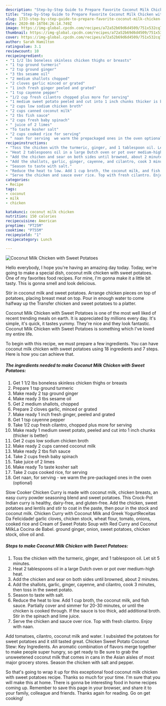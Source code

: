 ```yaml
---
description: "Step-by-Step Guide to Prepare Favorite Coconut Milk Chicken with Sweet Potatoes"
title: "Step-by-Step Guide to Prepare Favorite Coconut Milk Chicken with Sweet Potatoes"
slug: 1733-step-by-step-guide-to-prepare-favorite-coconut-milk-chicken-with-sweet-potatoes
date: 2020-08-16T04:26:14.749Z
image: https://img-global.cpcdn.com/recipes/a72a52b69d6d4509/751x532cq70/coconut-milk-chicken-with-sweet-potatoes-recipe-main-photo.jpg
thumbnail: https://img-global.cpcdn.com/recipes/a72a52b69d6d4509/751x532cq70/coconut-milk-chicken-with-sweet-potatoes-recipe-main-photo.jpg
cover: https://img-global.cpcdn.com/recipes/a72a52b69d6d4509/751x532cq70/coconut-milk-chicken-with-sweet-potatoes-recipe-main-photo.jpg
author: Sarah Hamilton
ratingvalue: 3.1
reviewcount: 10
recipeingredient:
- "1 1/2 lbs boneless skinless chicken thighs or breasts"
- "1 tsp ground turmeric"
- "2 tsp ground ginger"
- "3 tbs sesame oil"
- "2 medium shallots chopped"
- "2 cloves garlic minced or grated"
- "1 inch fresh ginger peeled and grated"
- "1 tsp cayenne pepper"
- "1/2 cup fresh cilantro chopped plus more for serving"
- "1 medium sweet potato peeled and cut into 1 inch chunks thicker is better"
- "2 cups low sodium chicken broth"
- "2 cups canned coconut milk"
- "2 tbs fish sauce"
- "2 cups fresh baby spinach"
- " juice of 2 limes"
- "To taste kosher salt"
- "2 cups cooked rice for serving"
- " naan for serving  we warm the prepackaged ones in the oven optional"
recipeinstructions:
- "Toss the chicken with the turmeric, ginger, and 1 tablespoon oil. Let sit 5 minutes."
- "Heat 2 tablespoons oil in a large Dutch oven or pot over medium-high heat."
- "Add the chicken and sear on both sides until browned, about 2 minutes."
- "Add the shallots, garlic, ginger, cayenne, and cilantro, cook 3 minutes, then toss in the sweet potato."
- "Season to taste with salt."
- "Reduce the heat to low. Add 1 cup broth, the coconut milk, and fish sauce. Partially cover and simmer for 20-30 minutes, or until the chicken is cooked through. If the sauce is too thick, add additional broth. Stir in the spinach and lime juice."
- "Serve the chicken and sauce over rice. Top with fresh cilantro. Enjoy with naan."
categories:
- Recipe
tags:
- coconut
- milk
- chicken

katakunci: coconut milk chicken 
nutrition: 150 calories
recipecuisine: American
preptime: "PT25M"
cooktime: "PT55M"
recipeyield: "1"
recipecategory: Lunch

---
```



![Coconut Milk Chicken with Sweet Potatoes](https://img-global.cpcdn.com/recipes/a72a52b69d6d4509/751x532cq70/coconut-milk-chicken-with-sweet-potatoes-recipe-main-photo.jpg)

Hello everybody, I hope you're having an amazing day today. Today, we're going to make a special dish, coconut milk chicken with sweet potatoes. One of my favorites food recipes. For mine, I'm gonna make it a little bit tasty. This is gonna smell and look delicious.

Stir in coconut milk and sweet potatoes. Arrange chicken pieces on top of potatoes, placing breast meat on top. Pour in enough water to come halfway up the Transfer chicken and sweet potatoes to a platter.

Coconut Milk Chicken with Sweet Potatoes is one of the most well liked of recent trending meals on earth. It is appreciated by millions every day. It's simple, it's quick, it tastes yummy. They're nice and they look fantastic. Coconut Milk Chicken with Sweet Potatoes is something which I've loved my entire life.


To begin with this recipe, we must prepare a few ingredients. You can have coconut milk chicken with sweet potatoes using 18 ingredients and 7 steps. Here is how you can achieve that.

<!--inarticleads1-->

##### The ingredients needed to make Coconut Milk Chicken with Sweet Potatoes:

1. Get 1 1/2 lbs boneless skinless chicken thighs or breasts
1. Prepare 1 tsp ground turmeric
1. Make ready 2 tsp ground ginger
1. Make ready 3 tbs sesame oil
1. Get 2 medium shallots, chopped
1. Prepare 2 cloves garlic, minced or grated
1. Make ready 1 inch fresh ginger, peeled and grated
1. Get 1 tsp cayenne pepper
1. Take 1/2 cup fresh cilantro, chopped plus more for serving
1. Make ready 1 medium sweet potato, peeled and cut into 1 inch chunks (thicker is better)
1. Get 2 cups low sodium chicken broth
1. Make ready 2 cups canned coconut milk
1. Make ready 2 tbs fish sauce
1. Take 2 cups fresh baby spinach
1. Take  juice of 2 limes
1. Make ready To taste kosher salt
1. Take 2 cups cooked rice, for serving
1. Get  naan, for serving - we warm the pre-packaged ones in the oven (optional)


Slow Cooker Chicken Curry is made with coconut milk, chicken breasts, an easy curry powder seasoning blend and sweet potatoes. This Crock-Pot Indian curry is healthy, dairy-free, and gluten-free. Add the chicken, sweet potatoes and lentils and stir to coat in the paste, then pour in the stock and coconut milk. Chicken Curry with Coconut Milk and Greek YogurtReceitas Da Felicidade! garlic cloves, chicken stock, wheat flour, tomato, onions, cooked rice and Cream of Sweet Potato Soup with Red Curry and Coconut MilkLa Cocina de Babel. ground ginger, onion, sweet potatoes, chicken stock, olive oil and. 

<!--inarticleads2-->

##### Steps to make Coconut Milk Chicken with Sweet Potatoes:

1. Toss the chicken with the turmeric, ginger, and 1 tablespoon oil. Let sit 5 minutes.
1. Heat 2 tablespoons oil in a large Dutch oven or pot over medium-high heat.
1. Add the chicken and sear on both sides until browned, about 2 minutes.
1. Add the shallots, garlic, ginger, cayenne, and cilantro, cook 3 minutes, then toss in the sweet potato.
1. Season to taste with salt.
1. Reduce the heat to low. Add 1 cup broth, the coconut milk, and fish sauce. Partially cover and simmer for 20-30 minutes, or until the chicken is cooked through. If the sauce is too thick, add additional broth. Stir in the spinach and lime juice.
1. Serve the chicken and sauce over rice. Top with fresh cilantro. Enjoy with naan.


Add tomatoes, cilantro, coconut milk and water. I subsisted the potatoes for sweet potatoes and it still tasted great. Chicken Sweet Potato Coconut Stew: Key Ingredients. An aromatic combination of flavors merge together to make people super hungry, so get ready to Be sure to grab the unsweetened coconut milk that comes in cans in the Asian aisles of most major grocery stores. Season the chicken with salt and pepper. 

So that's going to wrap it up for this exceptional food coconut milk chicken with sweet potatoes recipe. Thanks so much for your time. I'm sure that you will make this at home. There is gonna be interesting food in home recipes coming up. Remember to save this page in your browser, and share it to your family, colleague and friends. Thanks again for reading. Go on get cooking!
